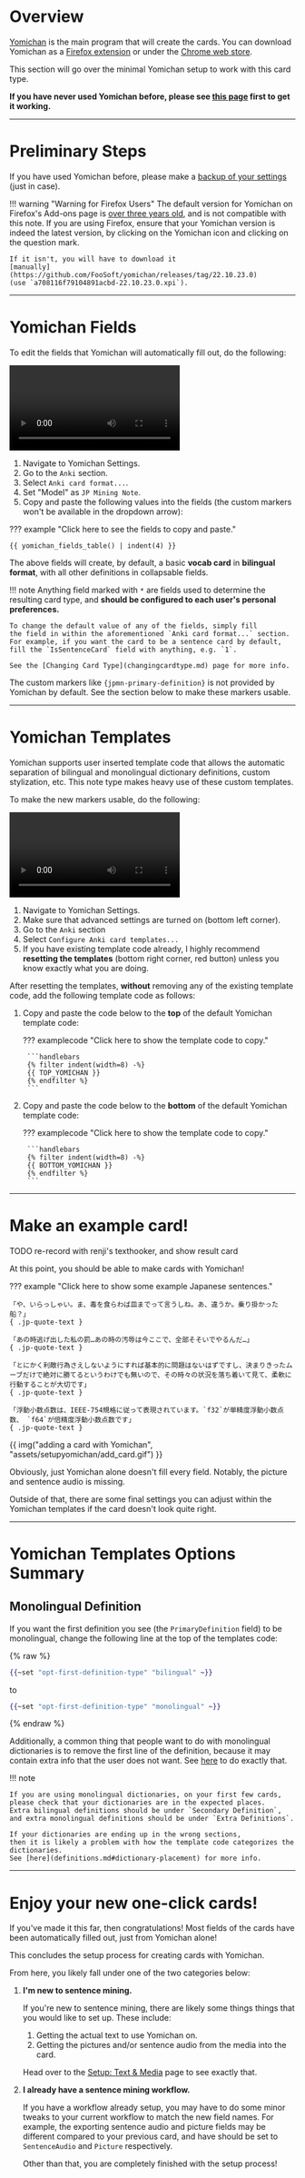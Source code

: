 # Overview

[Yomichan](https://github.com/FooSoft/yomichan)
is the main program that will create the cards. You can download Yomichan as a
[Firefox extension](https://github.com/FooSoft/yomichan/releases/download/22.10.23.0/a708116f79104891acbd-22.10.23.0.xpi)
or under the
[Chrome web store](https://chrome.google.com/webstore/detail/yomichan/ogmnaimimemjmbakcfefmnahgdfhfami).

This section will go over the minimal Yomichan setup to work with this card type.

**If you have never used Yomichan before, please see
[this page](https://learnjapanese.moe/yomichan/) first to get it working.**

---

# Preliminary Steps
If you have used Yomichan before, please make a
[backup of your settings](faq.md#how-do-i-backup-yomichan-settings)
(just in case).


!!! warning "Warning for Firefox Users"
    The default version for Yomichan on Firefox's Add-ons page
    is [over three years old](https://github.com/FooSoft/yomichan/issues/2295),
    and is not compatible with this note.
    If you are using Firefox, ensure that your Yomichan version is indeed the latest version,
    by clicking on the Yomichan icon and clicking on the question mark.

    If it isn't, you will have to download it
    [manually](https://github.com/FooSoft/yomichan/releases/tag/22.10.23.0)
    (use `a708116f79104891acbd-22.10.23.0.xpi`).

---


# Yomichan Fields
To edit the fields that Yomichan will automatically fill out, do the following:

![type:video](assets/setupyomichan/yomichan_anki_format.mp4)

1. Navigate to Yomichan Settings.
1. Go to the `Anki` section.
1. Select `Anki card format...`.
1. Set "Model" as `JP Mining Note`.
1. Copy and paste the following values into the fields
   (the custom markers won't be available in the dropdown arrow):


??? example "Click here to see the fields to copy and paste."

    {{ yomichan_fields_table() | indent(4) }}


The above fields will create, by default,
a basic **vocab card** in **bilingual format**,
with all other definitions in collapsable fields.

!!! note
    Anything field marked with `*` are fields used to determine the resulting card type,
    and **should be configured to each user's personal preferences.**

    To change the default value of any of the fields, simply fill
    the field in within the aforementioned `Anki card format...` section.
    For example, if you want the card to be a sentence card by default,
    fill the `IsSentenceCard` field with anything, e.g. `1`.

    See the [Changing Card Type](changingcardtype.md) page for more info.


The custom markers like `{jpmn-primary-definition}` is not provided by Yomichan by default.
See the section below to make these markers usable.

---



# Yomichan Templates
Yomichan supports user inserted template code that allows the automatic
separation of bilingual and monolingual dictionary definitions, custom stylization, etc.
This note type makes heavy use of these custom templates.

To make the new markers usable, do the following:

![type:video](assets/setupyomichan/import_yomichan_templates.mp4)

1. Navigate to Yomichan Settings.
1. Make sure that advanced settings are turned on (bottom left corner).
1. Go to the `Anki` section
1. Select `Configure Anki card templates...`
1. If you have existing template code already, I highly recommend
   **resetting the templates** (bottom right corner, red button)
   unless you know exactly what you are doing.

After resetting the templates,
**without** removing any of the existing template code,
add the following template code as follows:

1. Copy and paste the code below to the **top** of the default Yomichan template code:

    ??? examplecode "Click here to show the template code to copy."

        ```handlebars
        {% filter indent(width=8) -%}
        {{ TOP_YOMICHAN }}
        {% endfilter %}
        ```

2. Copy and paste the code below to the **bottom** of the default Yomichan template code:

    ??? examplecode "Click here to show the template code to copy."

        ```handlebars
        {% filter indent(width=8) -%}
        {{ BOTTOM_YOMICHAN }}
        {% endfilter %}
        ```

---

# Make an example card!
TODO re-record with renji's texthooker, and show result card

At this point, you should be able to make cards with Yomichan!

??? example "Click here to show some example Japanese sentences."

    「や、いらっしゃい。ま、毒を食らわば皿までって言うしね。あ、違うか。乗り掛かった船？」
    { .jp-quote-text }

    「あの時逃げ出した私の罰…あの時の汚辱は今ここで、全部そそいでやるんだ…」
    { .jp-quote-text }

    「とにかく利敵行為さえしないようにすれば基本的に問題はないはずですし、決まりきったムーブだけで絶対に勝てるというわけでも無いので、その時々の状況を落ち着いて見て、柔軟に行動することが大切です」
    { .jp-quote-text }

    「浮動小数点数は、IEEE-754規格に従って表現されています。`f32`が単精度浮動小数点数、 `f64`が倍精度浮動小数点数です」
    { .jp-quote-text }

{{ img("adding a card with Yomichan", "assets/setupyomichan/add_card.gif") }}

Obviously, just Yomichan alone doesn't fill every field.
Notably, the picture and sentence audio is missing.

Outside of that, there are some final settings you can adjust within the Yomichan templates
if the card doesn't look quite right.


---


# Yomichan Templates Options Summary

## Monolingual Definition
If you want the first definition you see (the `PrimaryDefinition` field) to be monolingual,
change the following line at the top of the templates code:

{% raw %}
```handlebars
{{~set "opt-first-definition-type" "bilingual" ~}}
```
to
```handlebars
{{~set "opt-first-definition-type" "monolingual" ~}}
```
{% endraw %}


Additionally, a common thing that people want to do with monolingual dictionaries is to remove the first line
of the definition, because it may contain extra info that the user does not want.
See [here](definitions.md#hiding-the-first-line-of-a-definition)
to do exactly that.


!!! note

    If you are using monolingual dictionaries, on your first few cards,
    please check that your dictionaries are in the expected places.
    Extra bilingual definitions should be under `Secondary Definition`,
    and extra monolingual definitions should be under `Extra Definitions`.

    If your dictionaries are ending up in the wrong sections,
    then it is likely a problem with how the template code categorizes the dictionaries.
    See [here](definitions.md#dictionary-placement) for more info.




<!--

IT WORKS WITH OLD JMDICT!!
THIS SECTION IS NO LONGER NECESSARY!!!

## Legacy JMdict

The newest JMdict Yomichan dictionary, informally known as "JMdict Extra",
contains many things outside of the plain definitions,
including antonyms, example sentences, and alternate forms.
This dictionary can be downloaded
[here](https://github.com/Aquafina-water-bottle/jmdict-english-yomichan).

If you are using JMdict Extra, then nothing has to be done.

However, if you are using a legacy versions of JMdict,
your definitions will export incorrectly (in a non-compact form).

??? example "Compact Legacy JMdict Option {{ CLICK_HERE }}"
    To export legacy JMdict in compact form, change the following option:
    set the following option to `false`:

    {% raw %}
    ```handlebars
    {{~set "opt-jmdict-list-format" false ~}}
    ```
    {% endraw %}



then the exported compact list will not be fully compact.
This is a [known issue](https://github.com/FooSoft/yomichan/issues/2297) with Yomichan's
default handlebars.

However, with the power of custom CSS and handlebars, the issue is fixed in this note type.
To fix it, set `opt-jmdict-list-format` to `true`, i.e.

{% raw %}
```handlebars
{{~set "opt-jmdict-list-format" true ~}}
```
{% endraw %}

-->
---




# Enjoy your new one-click cards!

If you've made it this far, then congratulations!
Most fields of the cards have been automatically filled out, just from Yomichan alone!

This concludes the setup process for creating cards with Yomichan.

From here, you likely fall under one of the two categories below:


1. **I'm new to sentence mining.**

    If you're new to sentence mining, there are likely some things things
    that you would like to set up. These include:

    1. Getting the actual text to use Yomichan on.
    1. Getting the pictures and/or sentence audio from the media into the card.

    Head over to the [Setup: Text & Media](setuptextmedia.md) page to see exactly that.


1. **I already have a sentence mining workflow.**

    If you have a workflow already setup,
    you may have to do some minor tweaks to your current workflow
    to match the new field names.
    For example, the exporting sentence audio and picture fields may be different
    compared to your previous card, and have should be set to
    `SentenceAudio` and `Picture` respectively.

    Other than that, you are completely finished with the setup process!


